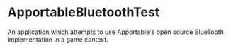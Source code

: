 ApportableBluetoothTest
=======================

An application which attempts to use Apportable's open source BlueTooth implementation in a game context.
